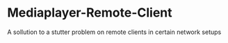 # Mediaplayer-Remote-Client
A sollution to a stutter problem on remote clients in certain network setups
